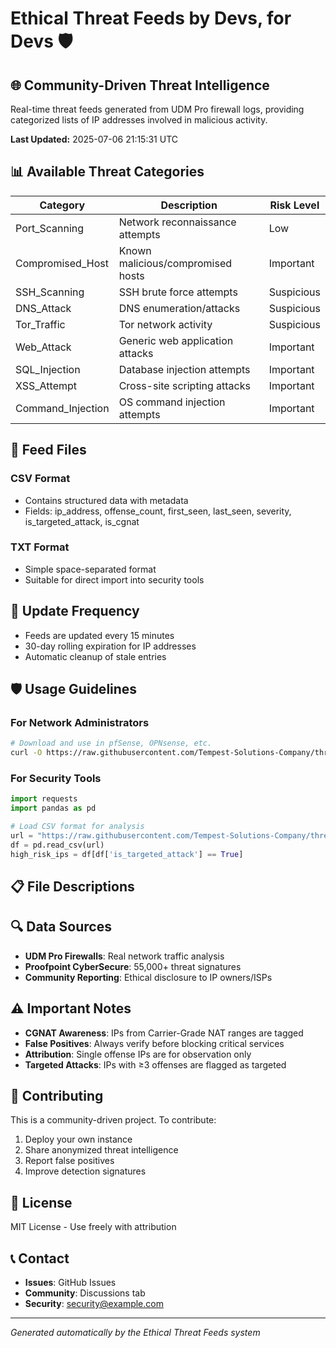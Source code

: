 # Ethical Threat Feeds by Devs, for Devs 🛡️

## 🌐 Community-Driven Threat Intelligence

Real-time threat feeds generated from UDM Pro firewall logs, providing categorized lists of IP addresses involved in malicious activity.

**Last Updated:** 2025-07-06 21:15:31 UTC

## 📊 Available Threat Categories

| Category | Description | Risk Level |
|----------|-------------|------------|
| Port_Scanning | Network reconnaissance attempts | Low |
| Compromised_Host | Known malicious/compromised hosts | Important |
| SSH_Scanning | SSH brute force attempts | Suspicious |
| DNS_Attack | DNS enumeration/attacks | Suspicious |
| Tor_Traffic | Tor network activity | Suspicious |
| Web_Attack | Generic web application attacks | Important |
| SQL_Injection | Database injection attempts | Important |
| XSS_Attempt | Cross-site scripting attacks | Important |
| Command_Injection | OS command injection attempts | Important |

## 📁 Feed Files

### CSV Format
- Contains structured data with metadata
- Fields: ip_address, offense_count, first_seen, last_seen, severity, is_targeted_attack, is_cgnat

### TXT Format  
- Simple space-separated format
- Suitable for direct import into security tools

## 🔄 Update Frequency

- Feeds are updated every 15 minutes
- 30-day rolling expiration for IP addresses
- Automatic cleanup of stale entries

## 🛡️ Usage Guidelines

### For Network Administrators
```bash
# Download and use in pfSense, OPNsense, etc.
curl -O https://raw.githubusercontent.com/Tempest-Solutions-Company/threat-feeds/main/feeds/SQL_Injection.txt
```

### For Security Tools
```python
import requests
import pandas as pd

# Load CSV format for analysis
url = "https://raw.githubusercontent.com/Tempest-Solutions-Company/threat-feeds/main/feeds/SQL_Injection.csv"
df = pd.read_csv(url)
high_risk_ips = df[df['is_targeted_attack'] == True]
```

## 📋 File Descriptions


## 🔍 Data Sources

- **UDM Pro Firewalls**: Real network traffic analysis
- **Proofpoint CyberSecure**: 55,000+ threat signatures
- **Community Reporting**: Ethical disclosure to IP owners/ISPs

## ⚠️ Important Notes

- **CGNAT Awareness**: IPs from Carrier-Grade NAT ranges are tagged
- **False Positives**: Always verify before blocking critical services
- **Attribution**: Single offense IPs are for observation only
- **Targeted Attacks**: IPs with ≥3 offenses are flagged as targeted

## 🤝 Contributing

This is a community-driven project. To contribute:

1. Deploy your own instance
2. Share anonymized threat intelligence
3. Report false positives
4. Improve detection signatures

## 📄 License

MIT License - Use freely with attribution

## 📞 Contact

- **Issues**: GitHub Issues
- **Community**: Discussions tab
- **Security**: security@example.com

---

*Generated automatically by the Ethical Threat Feeds system*
